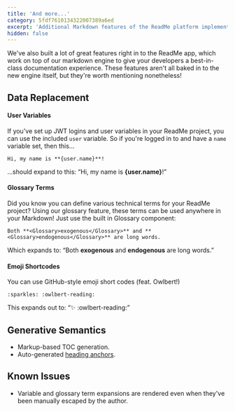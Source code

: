```yaml
---
title: 'And more...'
category: 5fdf7610134322007389a6ed
excerpt: 'Additional Markdown features of the ReadMe platform implementation.'
hidden: false
---
```


We've also built a lot of great features right in to the ReadMe app, which work on top of our markdown engine to give your developers a best-in-class documentation experience. These features aren't all baked in to the new engine itself, but they're worth mentioning nonetheless!

## Data Replacement

#### User Variables

If you've set up JWT logins and user variables in your ReadMe project, you can use the included `user` variable. So if you're logged in to and have a `name` variable set, then this...

```
Hi, my name is **{user.name}**!
```

...should expand to this: “Hi, my name is **{user.name}**!”

#### Glossary Terms

Did you know you can define various technical terms for your ReadMe project? Using our glossary feature, these terms can be used anywhere in your Markdown! Just use the built in Glossary component:

```
Both **<Glossary>exogenous</Glossary>** and **<Glossary>endogenous</Glossary>** are long words.
```

Which expands to: “Both **<Glossary>exogenous</Glossary>** and **<Glossary>endogenous</Glossary>** are long words.”

#### Emoji Shortcodes

You can use GitHub-style emoji short codes (feat. Owlbert!)

```
:sparkles: :owlbert-reading:
```

This expands out to: “:sparkles: :owlbert-reading:”

## Generative Semantics

- Markup-based TOC generation.
- Auto-generated [heading anchors](doc:headings#section-incremented-anchors).

## Known Issues

- Variable and glossary term expansions are rendered even when they've been manually escaped by the author.
